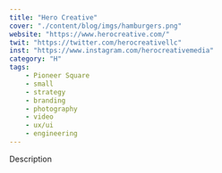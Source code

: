 ```yaml
---
title: "Hero Creative"
cover: "./content/blog/imgs/hamburgers.png"
website: "https://www.herocreative.com/"
twit: "https://twitter.com/herocreativellc"
inst: "https://www.instagram.com/herocreativemedia"
category: "H"
tags:
    - Pioneer Square
    - small
    - strategy
    - branding
    - photography
    - video
    - ux/ui
    - engineering
---
```


Description
